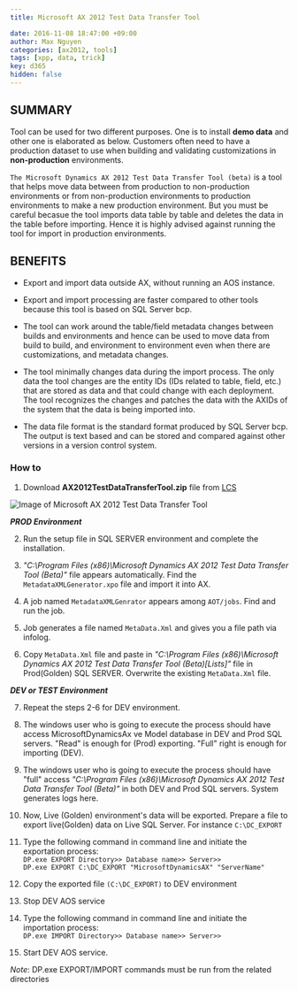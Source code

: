 ```yaml
---
title: Microsoft AX 2012 Test Data Transfer Tool

date: 2016-11-08 18:47:00 +09:00
author: Max Nguyen
categories: [ax2012, tools]
tags: [xpp, data, trick]
key: d365
hidden: false
---
```


## SUMMARY

Tool can be used for two different purposes. One is to install **demo data** and other one is elaborated as below. Customers often need to have a production dataset to use when building and validating customizations in **non-production** environments.

`The Microsoft Dynamics AX 2012 Test Data Transfer Tool (beta)` is a tool that helps move data between from production to non-production environments or from non-production environments to production environments to make a new production environment. But you must be careful becasue the tool imports data table by table and deletes the data in the table before importing. Hence it is highly advised against running the tool for import in production environments.

<!--more-->

## BENEFITS

* Export and import data outside AX, without running an AOS instance.

* Export and import processing are faster compared to other tools because this tool is based on SQL Server bcp.

* The tool can work around the table/field metadata changes between builds and environments and hence can be used to move data from build to build, and environment to environment even when there are customizations, and metadata changes.

* The tool minimally changes data during the import process. The only data the tool changes are the entity IDs (IDs related to table, field, etc.) that are stored as data and that could change with each deployment. The tool recognizes the changes and patches the data with the AXIDs of the system that the data is being imported into.

* The data file format is the standard format produced by SQL Server bcp. The output is text based and can be stored and compared against other versions in a version control system.

### How to

1. Download **AX2012TestDataTransferTool.zip** file from [LCS](https://lcs.dynamics.com/)

![Image of Microsoft AX 2012 Test Data Transfer Tool]({{site.url}}/assets/imagesposts/Microsoft_Dyanmics_AX_2012_Test_Data_Transfer_Tool.png "ahihi")

**_PROD Environment_**

2. Run the setup file in SQL SERVER environment and complete the installation.

3. *"C:\Program Files (x86)\Microsoft Dynamics AX 2012 Test Data Transfer Tool (Beta)"* file appears automatically. Find the `MetadataXMLGenerator.xpo` file and import it into AX.

4. A job named `MetadataXMLGenrator` appears among `AOT/jobs`. Find and run the job.

5. Job generates a file named `MetaData.Xml` and gives you a file path via infolog.

6. Copy `MetaData.Xml` file and paste in *"C:\Program Files (x86)\Microsoft Dynamics AX 2012 Test Data Transfer Tool (Beta)\[Lists]"* file in Prod(Golden) SQL SERVER. Overwrite the existing `MetaData.Xml` file.

**_DEV or TEST Environment_**

7. Repeat the steps 2-6 for DEV environment.

8. The windows user who is going to execute the process should have access MicrosoftDynamicsAx ve Model database in DEV and Prod SQL servers. "Read" is enough for (Prod) exporting. "Full" right is enough for importing (DEV).

9. The windows user who is going to execute the process should have "full" access *"C:\Program Files (x86)\Microsoft Dynamics AX 2012 Test Data Transfer Tool (Beta)"* in both DEV and Prod SQL servers. System generates logs here.

10. Now, Live (Golden) environment's data will be exported. Prepare a file to export live(Golden) data on Live SQL Server. For instance `C:\DC_EXPORT`

11. Type the following command in command line and initiate the exportation process:  
`DP.exe EXPORT Directory>> Database name>> Server>>`  
`DP.exe EXPORT C:\DC_EXPORT "MicrosoftDynamicsAX" "ServerName"`

12. Copy the exported file `(C:\DC_EXPORT)` to DEV environment

13. Stop DEV AOS service

14. Type the following command in command line and initiate the importation process:  
`DP.exe IMPORT Directory>> Database name>> Server>>`

15. Start DEV AOS service.

*Note*: DP.exe EXPORT/IMPORT commands must be run from the related directories

